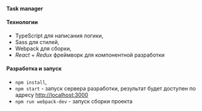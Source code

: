 #### Task manager

#### Технологии
- TypeScript для написания логики,
- Sass для стилей,
- Webpack для сборки,
- *React* + *Redux* фреймворк для компонентной разработки

#### Разработка и запуск
- `npm install`,
- `npm start` - запуск сервера разработки, результат будет доступен по адресу [http://localhost:3000](http://localhost:3200)
- `npm run webpack-dev` - запуск сборки проекта

